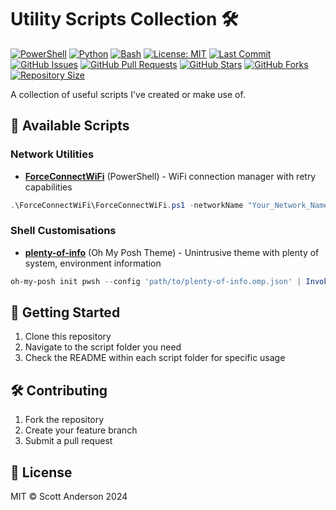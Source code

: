 # Utility Scripts Collection 🛠️

[![PowerShell](https://img.shields.io/badge/PowerShell-5.1+-blue.svg)](https://github.com/PowerShell/PowerShell)
[![Python](https://img.shields.io/badge/Python-3.6+-green.svg)](https://www.python.org/)
[![Bash](https://img.shields.io/badge/Bash-4.0+-orange.svg)](https://www.gnu.org/software/bash/)
[![License: MIT](https://img.shields.io/badge/License-MIT-yellow.svg)](https://opensource.org/licenses/MIT)
[![Last Commit](https://img.shields.io/github/last-commit/ScottWilliamAnderson/scripts)](https://img.shields.io/github/last-commit/ScottWilliamAnderson/scripts)
[![GitHub Issues](https://img.shields.io/github/issues/ScottWilliamAnderson/scripts)](https://img.shields.io/github/issues/ScottWilliamAnderson/scripts)
[![GitHub Pull Requests](https://img.shields.io/github/issues-pr/ScottWilliamAnderson/scripts)](https://img.shields.io/github/issues-pr/ScottWilliamAnderson/scripts)
[![GitHub Stars](https://img.shields.io/github/stars/ScottWilliamAnderson/scripts)](https://img.shields.io/github/stars/ScottWilliamAnderson/scripts)
[![GitHub Forks](https://img.shields.io/github/forks/ScottWilliamAnderson/scripts)](https://img.shields.io/github/forks/ScottWilliamAnderson/scripts)
[![Repository Size](https://img.shields.io/github/repo-size/ScottWilliamAnderson/scripts)](https://img.shields.io/github/repo-size/ScottWilliamAnderson/scripts)

A collection of useful scripts I've created or make use of.

## 📂 Available Scripts

### Network Utilities
- [**ForceConnectWiFi**](ForceConnectWifi/README.md) (PowerShell) - WiFi connection manager with retry capabilities
```powershell
.\ForceConnectWiFi\ForceConnectWiFi.ps1 -networkName "Your_Network_Name" -maxRetries 5 -retryIntervalSeconds 10
```

### Shell Customisations
- [**plenty-of-info**](oh-my-posh/README.md) (Oh My Posh Theme) - Unintrusive theme with plenty of system, environment information
```powershell
oh-my-posh init pwsh --config 'path/to/plenty-of-info.omp.json' | Invoke-Expression
```

## 🚀 Getting Started

1. Clone this repository
2. Navigate to the script folder you need
3. Check the README within each script folder for specific usage

## 🛠️ Contributing

1. Fork the repository
2. Create your feature branch
3. Submit a pull request

## 📝 License

MIT © Scott Anderson 2024
